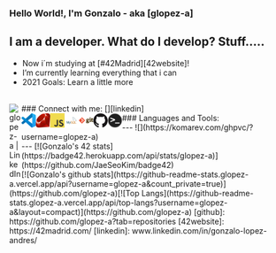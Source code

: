 ### Hello World!, I'm Gonzalo - aka [glopez-a]
## I am a developer. What do I develop? Stuff.....
-  Now i´m studying at [#42Madrid][42website]!
-  I’m currently learning everything that i can
-  2021 Goals: Learn a little more 
<br />
### Connect with me:
[<img align="left" alt="glopez-a | LinkedIn" width="22px" src="https://cdn.jsdelivr.net/npm/simple-icons@v3/icons/linkedin.svg" />][linkedin]
<br />
### Languages and Tools:
<img align="left" alt="Visual Studio Code" width="26px" src="https://raw.githubusercontent.com/github/explore/80688e429a7d4ef2fca1e82350fe8e3517d3494d/topics/visual-studio-code/visual-studio-code.png" />
<img align="left" alt="Ruby" width="26px" src="https://raw.githubusercontent.com/github/explore/80688e429a7d4ef2fca1e82350fe8e3517d3494d/topics/ruby/ruby.png" />
<img align="left" alt="Ruby" width="26px" src="https://raw.githubusercontent.com/github/explore/80688e429a7d4ef2fca1e82350fe8e3517d3494d/topics/javascript/javascript.png" />
<img align="left" alt="MySQL" width="26px" src="https://raw.githubusercontent.com/github/explore/80688e429a7d4ef2fca1e82350fe8e3517d3494d/topics/mysql/mysql.png" />
<img align="left" alt="Git" width="26px" src="https://raw.githubusercontent.com/github/explore/80688e429a7d4ef2fca1e82350fe8e3517d3494d/topics/git/git.png" />
<img align="left" alt="GitHub" width="26px" src="https://raw.githubusercontent.com/github/explore/78df643247d429f6cc873026c0622819ad797942/topics/github/github.png" />
<img align="left" alt="Terminal" width="26px" src="https://raw.githubusercontent.com/github/explore/80688e429a7d4ef2fca1e82350fe8e3517d3494d/topics/terminal/terminal.png" />
<br />
---
![](https://komarev.com/ghpvc/?username=glopez-a)
<br />
---
[![Gonzalo's 42 stats](https://badge42.herokuapp.com/api/stats/glopez-a)](https://github.com/JaeSeoKim/badge42)
<br/>
[![Gonzalo's github stats](https://github-readme-stats.glopez-a.vercel.app/api?username=glopez-a&count_private=true)](https://github.com/glopez-a)[![Top Langs](https://github-readme-stats.glopez-a.vercel.app/api/top-langs?username=glopez-a&layout=compact)](https://github.com/glopez-a)
[github]: https://github.com/glopez-a?tab=repositories
[42website]: https://42madrid.com/
[linkedin]: www.linkedin.com/in/gonzalo-lopez-andres/
